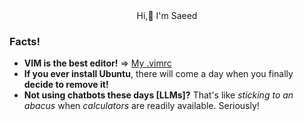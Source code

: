  <div align="center">
Hi,👋 I'm Saeed 
</div>

### Facts!

- **VIM is the best editor!** => [My .vimrc](https://github.com/hasanisaeed/vim)
- **If you ever install Ubuntu**, there will come a day when you finally **decide to remove it!**
- **Not using chatbots these days [LLMs]?** That's like _sticking to an abacus_ when _calculators_ are readily available. Seriously!








